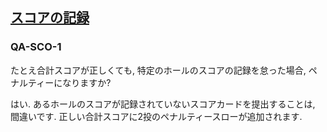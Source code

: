## [スコアの記録](808)

### QA-SCO-1
たとえ合計スコアが正しくても,
特定のホールのスコアの記録を怠った場合,
ペナルティーになりますか?

はい.
あるホールのスコアが記録されていないスコアカードを提出することは,
間違いです.
正しい合計スコアに2投のペナルティースローが追加されます.
